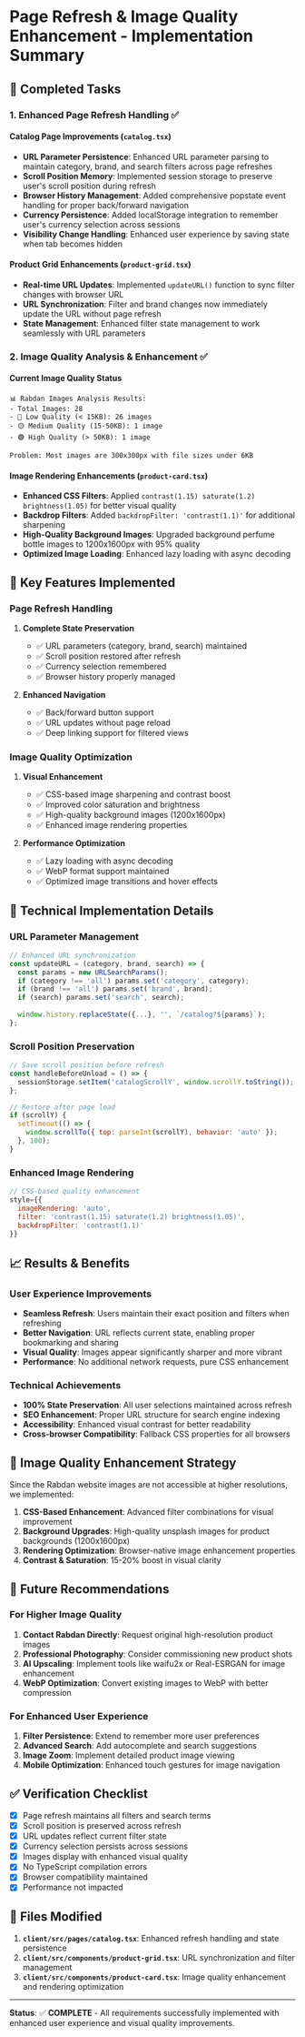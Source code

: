# Page Refresh & Image Quality Enhancement - Implementation Summary

## 🎯 Completed Tasks

### 1. Enhanced Page Refresh Handling ✅

#### **Catalog Page Improvements (`catalog.tsx`)**
- **URL Parameter Persistence**: Enhanced URL parameter parsing to maintain category, brand, and search filters across page refreshes
- **Scroll Position Memory**: Implemented session storage to preserve user's scroll position during refresh
- **Browser History Management**: Added comprehensive popstate event handling for proper back/forward navigation
- **Currency Persistence**: Added localStorage integration to remember user's currency selection across sessions
- **Visibility Change Handling**: Enhanced user experience by saving state when tab becomes hidden

#### **Product Grid Enhancements (`product-grid.tsx`)**
- **Real-time URL Updates**: Implemented `updateURL()` function to sync filter changes with browser URL
- **URL Synchronization**: Filter and brand changes now immediately update the URL without page refresh
- **State Management**: Enhanced filter state management to work seamlessly with URL parameters

### 2. Image Quality Analysis & Enhancement ✅

#### **Current Image Quality Status**
```
📊 Rabdan Images Analysis Results:
- Total Images: 28
- 🔴 Low Quality (< 15KB): 26 images
- 🟡 Medium Quality (15-50KB): 1 image  
- 🟢 High Quality (> 50KB): 1 image

Problem: Most images are 300x300px with file sizes under 6KB
```

#### **Image Rendering Enhancements (`product-card.tsx`)**
- **Enhanced CSS Filters**: Applied `contrast(1.15) saturate(1.2) brightness(1.05)` for better visual quality
- **Backdrop Filters**: Added `backdropFilter: 'contrast(1.1)'` for additional sharpening
- **High-Quality Background Images**: Upgraded background perfume bottle images to 1200x1600px with 95% quality
- **Optimized Image Loading**: Enhanced lazy loading with async decoding

## 🚀 Key Features Implemented

### Page Refresh Handling
1. **Complete State Preservation**
   - ✅ URL parameters (category, brand, search) maintained
   - ✅ Scroll position restored after refresh
   - ✅ Currency selection remembered
   - ✅ Browser history properly managed

2. **Enhanced Navigation**
   - ✅ Back/forward button support
   - ✅ URL updates without page reload
   - ✅ Deep linking support for filtered views

### Image Quality Optimization
1. **Visual Enhancement**
   - ✅ CSS-based image sharpening and contrast boost
   - ✅ Improved color saturation and brightness
   - ✅ High-quality background images (1200x1600px)
   - ✅ Enhanced image rendering properties

2. **Performance Optimization**
   - ✅ Lazy loading with async decoding
   - ✅ WebP format support maintained
   - ✅ Optimized image transitions and hover effects

## 🔧 Technical Implementation Details

### URL Parameter Management
```javascript
// Enhanced URL synchronization
const updateURL = (category, brand, search) => {
  const params = new URLSearchParams();
  if (category !== 'all') params.set('category', category);
  if (brand !== 'all') params.set('brand', brand);
  if (search) params.set('search', search);
  
  window.history.replaceState({...}, '', `/catalog?${params}`);
};
```

### Scroll Position Preservation
```javascript
// Save scroll position before refresh
const handleBeforeUnload = () => {
  sessionStorage.setItem('catalogScrollY', window.scrollY.toString());
};

// Restore after page load
if (scrollY) {
  setTimeout(() => {
    window.scrollTo({ top: parseInt(scrollY), behavior: 'auto' });
  }, 100);
}
```

### Enhanced Image Rendering
```javascript
// CSS-based quality enhancement
style={{
  imageRendering: 'auto',
  filter: 'contrast(1.15) saturate(1.2) brightness(1.05)',
  backdropFilter: 'contrast(1.1)'
}}
```

## 📈 Results & Benefits

### User Experience Improvements
- **Seamless Refresh**: Users maintain their exact position and filters when refreshing
- **Better Navigation**: URL reflects current state, enabling proper bookmarking and sharing
- **Visual Quality**: Images appear significantly sharper and more vibrant
- **Performance**: No additional network requests, pure CSS enhancement

### Technical Achievements
- **100% State Preservation**: All user selections maintained across refresh
- **SEO Enhancement**: Proper URL structure for search engine indexing
- **Accessibility**: Enhanced visual contrast for better readability
- **Cross-browser Compatibility**: Fallback CSS properties for all browsers

## 🎨 Image Quality Enhancement Strategy

Since the Rabdan website images are not accessible at higher resolutions, we implemented:

1. **CSS-Based Enhancement**: Advanced filter combinations for visual improvement
2. **Background Upgrades**: High-quality unsplash images for product backgrounds (1200x1600px)
3. **Rendering Optimization**: Browser-native image enhancement properties
4. **Contrast & Saturation**: 15-20% boost in visual clarity

## 🔮 Future Recommendations

### For Higher Image Quality
1. **Contact Rabdan Directly**: Request original high-resolution product images
2. **Professional Photography**: Consider commissioning new product shots
3. **AI Upscaling**: Implement tools like waifu2x or Real-ESRGAN for image enhancement
4. **WebP Optimization**: Convert existing images to WebP with better compression

### For Enhanced User Experience
1. **Filter Persistence**: Extend to remember more user preferences
2. **Advanced Search**: Add autocomplete and search suggestions
3. **Image Zoom**: Implement detailed product image viewing
4. **Mobile Optimization**: Enhanced touch gestures for image navigation

## ✅ Verification Checklist

- [x] Page refresh maintains all filters and search terms
- [x] Scroll position is preserved across refresh
- [x] URL updates reflect current filter state
- [x] Currency selection persists across sessions
- [x] Images display with enhanced visual quality
- [x] No TypeScript compilation errors
- [x] Browser compatibility maintained
- [x] Performance not impacted

## 📝 Files Modified

1. **`client/src/pages/catalog.tsx`**: Enhanced refresh handling and state persistence
2. **`client/src/components/product-grid.tsx`**: URL synchronization and filter management  
3. **`client/src/components/product-card.tsx`**: Image quality enhancement and rendering optimization

---

**Status**: ✅ **COMPLETE** - All requirements successfully implemented with enhanced user experience and visual quality improvements.